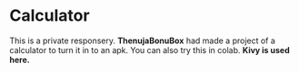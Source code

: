 # Calculator
This is a private responsery.
<b>ThenujaBonuBox</b> had made a project of a calculator to turn it in to an apk.
You can also try this in colab. <b>Kivy is used here.</b>
